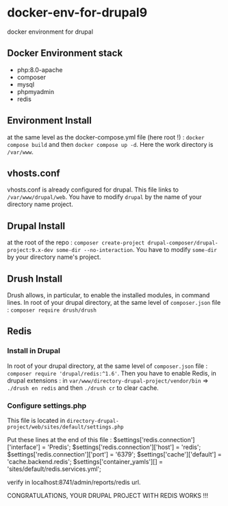# docker-env-for-drupal9
docker environment for drupal

## Docker Environment stack

- php:8.0-apache
- composer
- mysql
- phpmyadmin
- redis

## Environment Install

at the same level as the docker-compose.yml file (here root !) : `docker compose build` and then `docker compose up -d`.
Here the work directory is `/var/www`.

## vhosts.conf

vhosts.conf is already configured for drupal.
This file links to `/var/www/drupal/web`. You have to modify `drupal` by the name of your directory name project.

## Drupal Install

at the root of the repo : `composer create-project drupal-composer/drupal-project:9.x-dev some-dir --no-interaction`. You have to modify `some-dir` by your directory name's project.

## Drush Install

Drush allows, in particular, to enable the installed modules, in command lines.
In root of your drupal directory, at the same level of `composer.json` file : `composer require drush/drush`

## Redis

### Install in Drupal
In root of your drupal directory, at the same level of `composer.json` file : `composer require 'drupal/redis:^1.6'`.
Then you have to enable Redis, in drupal extensions : in `var/www/directory-drupal-project/vendor/bin` => `./drush en redis` and then `./drush cr` to clear cache.

### Configure settings.php
This file is located in `directory-drupal-project/web/sites/default/settings.php`

Put these lines at the end of this file :
$settings['redis.connection']['interface'] = 'Predis';
$settings['redis.connection']['host'] = 'redis';
$settings['redis.connection']['port'] = '6379';
$settings['cache']['default'] = 'cache.backend.redis';
$settings['container_yamls'][] = 'sites/default/redis.services.yml';

verify in localhost:8741/admin/reports/redis url.

CONGRATULATIONS, YOUR DRUPAL PROJECT WITH REDIS WORKS !!!